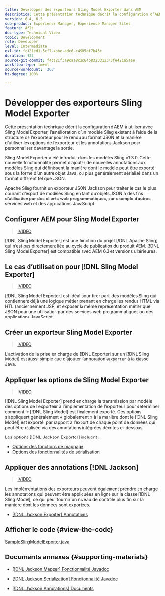 ```yaml
---
title: Développer des exporteurs Sling Model Exporter dans AEM
description: Cette présentation technique décrit la configuration d’AEM à utiliser avec Sling Model Exporter, l’amélioration d’un modèle Sling existant à l’aide de la structure de l’exporteur pour le rendu au format JSON et la manière d’utiliser les options de l’exporteur et les annotations Jackson pour personnaliser davantage la sortie.
version: 6.4, 6.5
sub-product: Experience Manager, Experience Manager Sites
feature: APIs
doc-type: Technical Video
topic: Development
role: Developer
level: Intermediate
exl-id: fc321ed1-5cf7-4bbe-adc6-c4905af7b43c
duration: 932
source-git-commit: f4c621f3a9caa8c2c64b8323312343fe421a5aee
workflow-type: tm+mt
source-wordcount: '363'
ht-degree: 100%

---
```


# Développer des exporteurs Sling Model Exporter

Cette présentation technique décrit la configuration d’AEM à utiliser avec Sling Model Exporter, l’amélioration d’un modèle Sling existant à l’aide de la structure de l’exporteur pour le rendu au format JSON et la manière d’utiliser les options de l’exporteur et les annotations Jackson pour personnaliser davantage la sortie.

Sling Model Exporter a été introduit dans les modèles Sling v1.3.0. Cette nouvelle fonctionnalité permet d’ajouter de nouvelles annotations aux modèles Sling qui définissent la manière dont le modèle peut être exporté sous la forme d’un autre objet Java, ou plus généralement sérialisé dans un format différent tel que JSON.

Apache Sling fournit un exporteur JSON Jackson pour traiter le cas le plus courant d’export de modèles Sling en tant qu’objets JSON à des fins d’utilisation par des clients web programmatiques, par exemple d’autres services web et des applications JavaScript.

## Configurer AEM pour Sling Model Exporter

>[!VIDEO](https://video.tv.adobe.com/v/16862?quality=12&learn=on)

[!DNL Sling Model Exporter] est une fonction du projet [!DNL Apache Sling] qui n’est pas directement liée au cycle de publication du produit AEM. [!DNL Sling Model Exporter] est compatible avec AEM 6.3 et versions ultérieures.

## Le cas d’utilisation pour [!DNL Sling Model Exporter]

>[!VIDEO](https://video.tv.adobe.com/v/16863?quality=12&learn=on)

[!DNL Sling Model Exporter] est idéal pour tirer parti des modèles Sling qui contiennent déjà une logique métier prenant en charge les rendus HTML via HTL (anciennement JSP) et exposer la même représentation métier que JSON pour une utilisation par des services web programmatiques ou des applications JavaScript.

## Créer un exporteur Sling Model Exporter

>[!VIDEO](https://video.tv.adobe.com/v/16864?quality=12&learn=on)

L’activation de la prise en charge de [!DNL Exporter] sur un [!DNL Sling Model] est aussi simple que d’ajouter l’annotation `@Exporter` à la classe Java.

## Appliquer les options de Sling Model Exporter

>[!VIDEO](https://video.tv.adobe.com/v/16865?quality=12&learn=on)

[!DNL Sling Model Exporter] prend en charge la transmission par modèle des options de l’exporteur à l’implémentation de l’exporteur pour déterminer comment le [!DNL Sling Model] est finalement exporté. Ces options s’appliquent généralement « globalement » à la manière dont le [!DNL Sling Model] est exporté, par rapport à l’export de chaque point de données qui peut être réalisée via des annotations intégrées décrites ci-dessous.

Les options [!DNL Jackson Exporter] incluent :

* [Options des fonctions de mappage](https://static.javadoc.io/com.fasterxml.jackson.core/jackson-databind/2.8.5/com/fasterxml/jackson/databind/MapperFeature.html)
* [Options des fonctionnalités de sérialisation](https://static.javadoc.io/com.fasterxml.jackson.core/jackson-databind/2.8.5/com/fasterxml/jackson/databind/SerializationFeature.html)

## Appliquer des annotations [!DNL Jackson]

>[!VIDEO](https://video.tv.adobe.com/v/16866?quality=12&learn=on)

Les implémentations des exporteurs peuvent également prendre en charge les annotations qui peuvent être appliquées en ligne sur la classe [!DNL Sling Model], ce qui peut fournir un niveau de contrôle plus fin sur la manière dont les données sont exportées.

* [[!DNL Jackson Exporter] Annotations](https://github.com/FasterXML/jackson-annotations/wiki/Jackson-Annotations)

## Afficher le code {#view-the-code}

[SampleSlingModelExporter.java](https://github.com/Adobe-Consulting-Services/acs-aem-samples/blob/master/core/src/main/java/com/adobe/acs/samples/models/SampleComponentExporter.java)

## Documents annexes {#supporting-materials}

* [[!DNL Jackson Mapper] Fonctionnalité Javadoc](https://static.javadoc.io/com.fasterxml.jackson.core/jackson-databind/2.8.5/com/fasterxml/jackson/databind/MapperFeature.html)
* [[!DNL Jackson Serialization] Fonctionnalité Javadoc](https://static.javadoc.io/com.fasterxml.jackson.core/jackson-databind/2.8.5/com/fasterxml/jackson/databind/SerializationFeature.html)

* [[!DNL Jackson Annotations] Documents](https://github.com/FasterXML/jackson-annotations/wiki/Jackson-Annotations)
